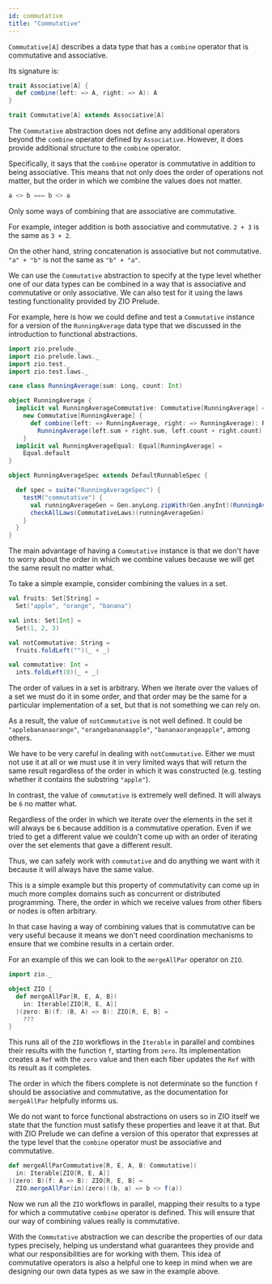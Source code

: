 ```yaml
---
id: commutative
title: "Commutative"
---
```


`Commutative[A]` describes a data type that has a `combine` operator that is commutative and associative.

Its signature is:

```scala mdoc
trait Associative[A] {
  def combine(left: => A, right: => A): A
}

trait Commutative[A] extends Associative[A]
```

The `Commutative` abstraction does not define any additional operators beyond the `combine` operator defined by `Associative`. However, it does provide additional structure to the `combine` operator.

Specifically, it says that the `combine` operator is commutative in addition to being associative. This means that not only does the order of operations not matter, but the order in which we combine the values does not matter.

```scala
a <> b === b <> a
```

Only some ways of combining that are associative are commutative.

For example, integer addition is both associative and commutative. `2 + 3` is the same as `3 + 2`.

On the other hand, string concatenation is associative but not commutative. `"a" + "b"` is not the same as `"b" + "a"`.

We can use the `Commutative` abstraction to specify at the type level whether one of our data types can be combined in a way that is associative and commutative or only associative. We can also test for it using the laws testing functionality provided by ZIO Prelude.

For example, here is how we could define and test a `Commutative` instance for a version of the `RunningAverage` data type that we discussed in the introduction to functional abstractions.

```scala mdoc:reset
import zio.prelude._
import zio.prelude.laws._
import zio.test._
import zio.test.laws._

case class RunningAverage(sum: Long, count: Int)

object RunningAverage {
  implicit val RunningAverageCommutative: Commutative[RunningAverage] =
    new Commutative[RunningAverage] {
      def combine(left: => RunningAverage, right: => RunningAverage): RunningAverage =
        RunningAverage(left.sum + right.sum, left.count + right.count)
    }
  implicit val RunningAverageEqual: Equal[RunningAverage] =
    Equal.default
}

object RunningAverageSpec extends DefaultRunnableSpec {

  def spec = suite("RunningAverageSpec") {
    testM("commutative") {
      val runningAverageGen = Gen.anyLong.zipWith(Gen.anyInt)(RunningAverage(_, _))
      checkAllLaws(CommutativeLaws)(runningAverageGen)
    }
  }
}
```

The main advantage of having a `Commutative` instance is that we don't have to worry about the order in which we combine values because we will get the same result no matter what.

To take a simple example, consider combining the values in a set.

```scala mdoc
val fruits: Set[String] =
  Set("apple", "orange", "banana")

val ints: Set[Int] =
  Set(1, 2, 3)

val notCommutative: String =
  fruits.foldLeft("")(_ + _)

val commutative: Int =
  ints.foldLeft(0)(_ + _)
```

The order of values in a set is arbitrary. When we iterate over the values of a set we must do it in some order, and that order may be the same for a particular implementation of a set, but that is not something we can rely on.

As a result, the value of `notCommutative` is not well defined. It could be `"applebananaorange"`, `"orangebananaapple"`, `"bananaorangeapple"`, among others.

We have to be very careful in dealing with `notCommutative`. Either we must not use it at all or we must use it in very limited ways that will return the same result regardless of the order in which it was constructed (e.g. testing whether it contains the substring `"apple"`).

In contrast, the value of `commutative` is extremely well defined. It will always be `6` no matter what.

Regardless of the order in which we iterate over the elements in the set it will always be `6` because addition is a commutative operation. Even if we tried to get a different value we couldn't come up with an order of iterating over the set elements that gave a different result.

Thus, we can safely work with `commutative` and do anything we want with it because it will always have the same value.

This is a simple example but this property of commutativity can come up in much more complex domains such as concurrent or distributed programming. There, the order in which we receive values from other fibers or nodes is often arbitrary.

In that case having a way of combining values that is commutative can be very useful because it means we don't need coordination mechanisms to ensure that we combine results in a certain order.

For an example of this we can look to the `mergeAllPar` operator on `ZIO`.

```scala mdoc
import zio._

object ZIO {
  def mergeAllPar[R, E, A, B](
    in: Iterable[ZIO[R, E, A]]
  )(zero: B)(f: (B, A) => B): ZIO[R, E, B] =
    ???
}
```

This runs all of the `ZIO` workflows in the `Iterable` in parallel and combines their results with the function `f`, starting from `zero`. Its implementation creates a `Ref` with the `zero` value and then each fiber updates the `Ref` with its result as it completes.

The order in which the fibers complete is not determinate so the function `f` should be associative and commutative, as the documentation for `mergeAllPar` helpfully informs us.

We do not want to force functional abstractions on users so in ZIO itself we state that the function must satisfy these properties and leave it at that. But with ZIO Prelude we can define a version of this operator that expresses at the type level that the `combine` operator must be associative and commutative.

```scala mdoc
def mergeAllParCommutative[R, E, A, B: Commutative](
  in: Iterable[ZIO[R, E, A]]
)(zero: B)(f: A => B): ZIO[R, E, B] =
  ZIO.mergeAllPar(in)(zero)((b, a) => b <> f(a))
```

Now we run all the `ZIO` workflows in parallel, mapping their results to a type for which a commutative `combine` operator is defined. This will ensure that our way of combining values really is commutative.

With the `Commutative` abstraction we can describe the properties of our data types precisely, helping us understand what guarantees they provide and what our responsibilities are for working with them. This idea of commutative operators is also a helpful one to keep in mind when we are designing our own data types as we saw in the example above.
